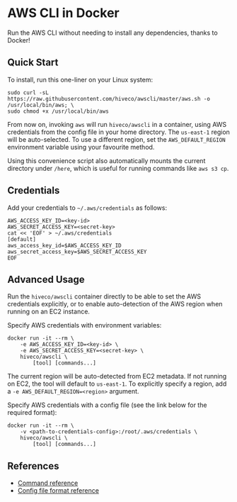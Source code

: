 # AWS CLI in Docker

Run the AWS CLI without needing to install any dependencies, thanks to Docker!

## Quick Start

To install, run this one-liner on your Linux system:

```
sudo curl -sL https://raw.githubusercontent.com/hiveco/awscli/master/aws.sh -o /usr/local/bin/aws; \
sudo chmod +x /usr/local/bin/aws
```

From now on, invoking `aws` will run `hiveco/awscli` in a container, using AWS credentials from the config file in your home directory. The `us-east-1` region will be auto-selected. To use a different region, set the `AWS_DEFAULT_REGION` environment variable using your favourite method.

Using this convenience script also automatically mounts the current directory under `/here`, which is useful for running commands like `aws s3 cp`.

## Credentials

Add your credentials to `~/.aws/credentials` as follows:

```
AWS_ACCESS_KEY_ID=<key-id>
AWS_SECRET_ACCESS_KEY=<secret-key>
cat << 'EOF' > ~/.aws/credentials
[default]
aws_access_key_id=$AWS_ACCESS_KEY_ID
aws_secret_access_key=$AWS_SECRET_ACCESS_KEY
EOF
```

## Advanced Usage

Run the `hiveco/awscli` container directly to be able to set the AWS credentials explicitly, or to enable auto-detection of the AWS region when running on an EC2 instance.

Specify AWS credentials with environment variables:

```
docker run -it --rm \
	-e AWS_ACCESS_KEY_ID=<key-id> \
	-e AWS_SECRET_ACCESS_KEY=<secret-key> \
	hiveco/awscli \
		[tool] [commands...]
```

The current region will be auto-detected from EC2 metadata. If not running on EC2, the tool will default to `us-east-1`. To explicitly specify a region, add a `-e AWS_DEFAULT_REGION=<region>` argument.

Specify AWS credentials with a config file (see the link below for the required format):

```
docker run -it --rm \
	-v <path-to-credentials-config>:/root/.aws/credentials \
	hiveco/awscli \
		[tool] [commands...]
```

## References

* [Command reference](http://docs.aws.amazon.com/cli/latest/)
* [Config file format reference](https://docs.aws.amazon.com/cli/latest/userguide/cli-config-files.html)
